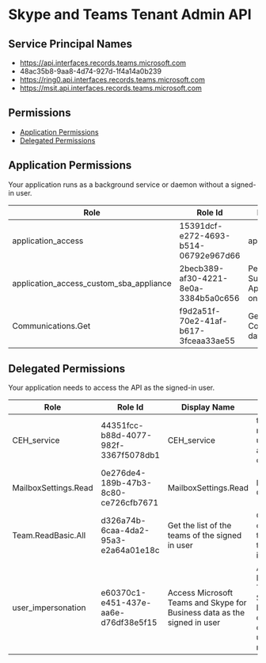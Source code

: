 # Skype and Teams Tenant Admin API
## Service Principal Names
- https://api.interfaces.records.teams.microsoft.com
- 48ac35b8-9aa8-4d74-927d-1f4a14a0b239
- https://ring0.api.interfaces.records.teams.microsoft.com
- https://msit.api.interfaces.records.teams.microsoft.com

 ## Permissions
- [Application Permissions](#application-permissions)
- [Delegated Permissions](#delegated-permissions)

## Application Permissions
Your application runs as a background service or daemon without a signed-in user.

| Role | Role Id | Display Name | Description |
|---|---|---|---|
| application_access | 15391dcf-e272-4693-b514-06792e967d66 | application_access | Grant appId full permission |
| application_access_custom_sba_appliance | 2becb389-af30-4221-8e0a-3384b5a0c656 | Permission for Survivable Branch Appliance (SBA) only | Grant Sba Appliance permissions |
| Communications.Get | f9d2a51f-70e2-41af-b617-3fceaa33ae55 | Get Communication data | Get communication data for the tenant. |

## Delegated Permissions
Your application needs to access the API as the signed-in user. 

| Role | Role Id | Display Name | Description |
|---|---|---|---|
| CEH_service | 44351fcc-b88d-4077-982f-3367f5078db1 | CEH_service | this allows non admin users to access configAPI |
| MailboxSettings.Read | 0e276de4-189b-47b3-8c80-ce726cfb7671 | MailboxSettings.Read | For O365 CA only |
| Team.ReadBasic.All | d326a74b-6caa-4da2-95a3-e2a64a01e18c | Get the list of the teams of the signed in user | Get the list of the teams of the signed in user |
| user_impersonation | e60370c1-e451-437e-aa6e-d76df38e5f15 | Access Microsoft Teams and Skype for Business data as the signed in user | Access Microsoft Teams and Skype for Business data based on the user's role membership |

